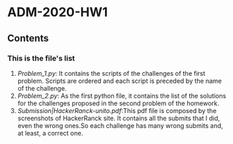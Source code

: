 # ADM-2020-HW1
## Contents
### This is the file's list 
1. _Problem_1.py_: It contains the scripts of the challenges of the first problem. Scripts are ordered and each script is preceded by the name of the challenge.
2. _Problem_2.py_: As the first python file, it contains the list of the solutions for the challenges proposed in the second problem of the homework.
3. _Submission|HackerRanck-unito.pdf_:This pdf file is composed by the screenshots of HackerRanck site. It contains all the submits that I did, even the wrong ones.So each challenge has many wrong submits and, at least, a correct one.
